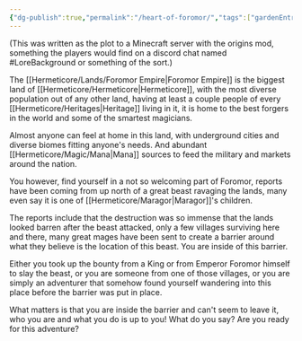 ```yaml
---
{"dg-publish":true,"permalink":"/heart-of-foromor/","tags":["gardenEntry"]}
---
```


(This was written as the plot to a Minecraft server with the origins mod, something the players would find on a discord chat named #LoreBackground or something of the sort.)

The [[Hermeticore/Lands/Foromor Empire\|Foromor Empire]] is the biggest land of [[Hermeticore/Hermeticore\|Hermeticore]], with the most diverse population out of any other land, having at least a couple people of every [[Hermeticore/Heritages\|Heritage]] living in it, it is home to the best forgers in the world and some of the smartest magicians.

Almost anyone can feel at home in this land, with underground cities and diverse biomes fitting anyone's needs. And abundant [[Hermeticore/Magic/Mana\|Mana]] sources to feed the military and markets around the nation.

You however, find yourself in a not so welcoming part of Foromor, reports have been coming from up north of a great beast ravaging the lands, many even say it is one of [[Hermeticore/Maragor\|Maragor]]'s children. 

The reports include that the destruction was so immense that the lands looked barren after the beast attacked, only a few villages surviving here and there, many great mages have been sent to create a barrier around what they believe is the location of this beast. You are inside of this barrier.

Either you took up the bounty from a King or from Emperor Foromor himself to slay the beast, or you are someone from one of those villages, or you are simply an adventurer that somehow found yourself wandering into this place before the barrier was put in place.

What matters is that you are inside the barrier and can't seem to leave it, who you are and what you do is up to you! What do you say? Are you ready for this adventure?